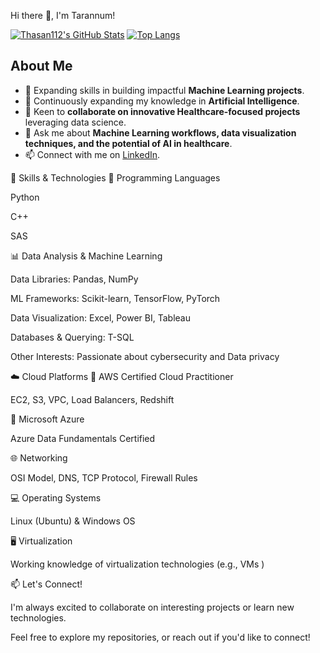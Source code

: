 Hi there 👋, I'm Tarannum!


[![Thasan112's GitHub Stats](https://github-readme-stats.vercel.app/api?username=Thasan112&show_icons=true&theme=radical)](https://github.com/Thasan112)
[![Top Langs](https://github-readme-stats.vercel.app/api/top-langs/?username=Thasan112&layout=compact&theme=radical)](https://github.com/Thasan112)


## About Me

- 🔭 Expanding skills in building impactful **Machine Learning projects**.
- 🌱 Continuously expanding my knowledge in **Artificial Intelligence**.
- 👯 Keen to **collaborate on innovative Healthcare-focused projects** leveraging data science.
- 💬 Ask me about **Machine Learning workflows, data visualization techniques, and the potential of AI in healthcare**.
- 📫 Connect with me on [LinkedIn](https://www.linkedin.com/in/tarannum-h/).


🚀 Skills & Technologies
🧠 Programming Languages

Python

C++

SAS

📊 Data Analysis & Machine Learning

Data Libraries: Pandas, NumPy

ML Frameworks: Scikit-learn, TensorFlow, PyTorch

Data Visualization: Excel, Power BI, Tableau

Databases & Querying: T-SQL

Other Interests: Passionate about cybersecurity and Data privacy

☁️ Cloud Platforms
🔹 AWS Certified Cloud Practitioner

EC2, S3, VPC, Load Balancers, Redshift

🔹 Microsoft Azure

Azure Data Fundamentals Certified

🌐 Networking

OSI Model, DNS, TCP Protocol, Firewall Rules

💻 Operating Systems

Linux (Ubuntu) & Windows OS

🖥️ Virtualization

Working knowledge of virtualization technologies (e.g., VMs )

📫 Let's Connect!

I'm always excited to collaborate on interesting projects or learn new technologies.

Feel free to explore my repositories, or reach out if you'd like to connect!
